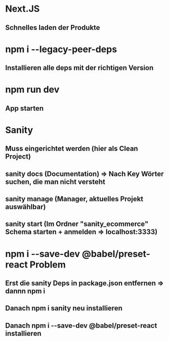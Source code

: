 # Next.JS
## Schnelles laden der Produkte

# npm i --legacy-peer-deps
## Installieren alle deps mit der richtigen Version

# npm run dev
## App starten

# Sanity
## Muss eingerichtet werden (hier als Clean Project)
## sanity docs (Documentation) => Nach Key Wörter suchen, die man nicht versteht
## sanity manage (Manager, aktuelles Projekt auswählbar)
## sanity start (Im Ordner "sanity_ecommerce" Schema starten + anmelden => localhost:3333)

# npm i --save-dev @babel/preset-react Problem
## Erst die sanity Deps in package.json entfernen => dannn npm i
## Danach npm i sanity neu installieren
## Danach npm i --save-dev @babel/preset-react installieren